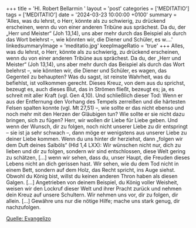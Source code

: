 +++
title = 'Hl. Robert Bellarmin  '
layout = 'post'
categories = ['MEDITATIO']
tags = ['MEDITATIO']
date = '2024-03-23 10:00:00 +0100'
summary = 'Alles, was du lehrst, o Herr, könnte als zu schwierig, zu drückend erscheinen, wenn du von einer anderen Tribüne aus sprächest. Da du, der „Herr und Meister“ (Joh 13,14), uns aber mehr durch das Beispiel als durch das Wort belehrst –, wie könnten wir, die Diener und Schüler, es w....'
linkedsummaryImage = 'meditatio.jpg'
keepImageRatio = 'true'
+++
Alles, was du lehrst, o Herr, könnte als zu schwierig, zu drückend erscheinen, wenn du von einer anderen Tribüne aus sprächest. Da du, der „Herr und Meister“ (Joh 13,14), uns aber mehr durch das Beispiel als durch das Wort belehrst –, wie könnten wir, die Diener und Schüler, es wagen, das Gegenteil zu behaupten? Was du sagst, ist reinste Wahrheit, was du befiehlst, ist vollkommen gerecht.<!--more--> Dieses Kreuz, von dem aus du sprichst, bezeugt es, auch dieses Blut, das in Strömen fließt, bezeugt es; ja, es schreit mit aller Kraft (vgl. Gen 4,10). Und schließlich dieser Tod: Wenn er aus der Entfernung den Vorhang des Tempels zerreißen und die härtesten Felsen spalten konnte (vgl. Mt 27,51) –, wie sollte er das nicht ebenso und noch mehr mit den Herzen der Gläubigen tun? Wie sollte er sie nicht dazu bringen, sich zu fügen?
Herr, wir wollen dir Liebe für Liebe geben. Und wenn der Wunsch, dir zu folgen, noch nicht unserer Liebe zu dir entspringt – sie ist ja sehr schwach –, dann möge er wenigstens aus unserer Liebe zu deiner Liebe kommen. Wenn du uns hinter dir herziehst, dann „folgen wir dem Duft deines Salböls“ (Hld 1,4 LXX): Wir wünschen nicht nur, dich zu lieben und dir zu folgen, sondern wir sind entschlossen, diese Welt gering zu schätzen, [...] wenn wir sehen, dass du, unser Haupt, die Freuden dieses Lebens nicht an dich gerissen hast. Wir sehen, wie du dem Tod nicht in einem Bett, sondern auf dem Holz, das Recht spricht, ins Auge siehst. Obwohl du König bist, willst du keinen anderen Thron haben als diesen Galgen. [...] Angetrieben von deinem Beispiel, du König voller Weisheit, weisen wir den Lockruf dieser Welt und ihrer Pracht zurück und nehmen dein Kreuz auf unsere Schultern. Wir nehmen uns vor, dir zu folgen, dir allein. [...] Gewähre uns nur die nötige Hilfe; mache uns stark genug, dir nachzufolgen.



[Quelle: Evangelizo](https://evangeliumtagfuertag.org/DE/gospel)
